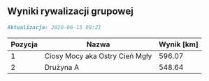 ## Wyniki rywalizacji grupowej

```markdown
Aktualizacja: 2020-06-15 09:21
```

Pozycja | Nazwa | Wynik [km] |
------------ | -------------  | -------------
 1 |Ciosy Mocy aka Ostry Cień Mgły | 596.07 
 2 |Drużyna A | 548.64